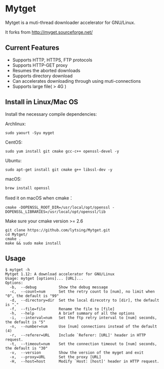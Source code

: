 Mytget
======================

Mytget is a muti-thread downloader accelerator for GNU/Linux.

It forks from http://myget.sourceforge.net/

Current Features
------------

* Supports HTTP, HTTPS, FTP protocols
* Supports HTTP-GET proxy
* Resumes the aborted downloads
* Supports directory download
* Can accelerates downloading through using muti-connections
* Supports large file( > 4G )


Install in Linux/Mac OS
------------

Install the necessary compile dependencies:

Archlinux:

    sudo yaourt -Syu myget
    
CentOS:

	sudo yum install git cmake gcc-c++ openssl-devel -y
	
Ubuntu:

	sudo apt-get install git cmake g++ libssl-dev -y

macOS:

	brew install openssl

fixed it on macOS when cmake：

	cmake -DOPENSSL_ROOT_DIR=/usr/local/opt/openssl -DOPENSSL_LIBRARIES=/usr/local/opt/openssl/lib

Make sure your cmake version >= 2.6
	
	git clone https://github.com/lytsing/Mytget.git
	cd Mytget/
	cmake .
	make && sudo make install




Usage
------------

	$ mytget -h
	Mytget 1.12: A download accelerator for GNU/Linux
	Usage: mytget [options]... [URL]...
	Options:
	  -b,  --debug          Show the debug message
	  -c,  --count=num      Set the retry count to [num], no limit when "0", the default is "99"
	  -d,  --directory=dir  Set the local direcotry to [dir], the default is "."
	  -f,  --file=file      Rename the file to [file]
	  -h,  --help           A brief summary of all the options
	  -i,  --interval=num   Set the ftp retry interval to [num] seconds, the default is "5"
	  -n,  --number=num     Use [num] connections instead of the default (4)
	  -r,  --referer=URL    Include `Referer: [URL]' header in HTTP request.
	  -t,  --timeout=num    Set the connection timeout to [num] seconds, the default is "30"
	  -v,  --version        Show the version of the myget and exit
	  -x,  --proxy=URL      Set the proxy [URL]
	  -H,  --host=host      Modify `Host: [host]' header in HTTP request.
